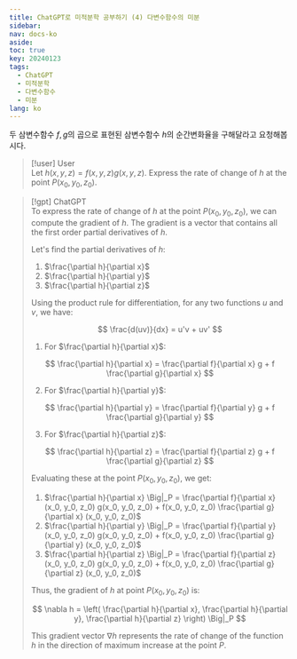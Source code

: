 ```yaml
---  
title: ChatGPT로 미적분학 공부하기 (4) 다변수함수의 미분  
sidebar:   
nav: docs-ko  
aside:   
toc: true  
key: 20240123  
tags:  
  - ChatGPT  
  - 미적분학  
  - 다변수함수  
  - 미분  
lang: ko  
---  
```

  
두 삼변수함수 $f, g$의 곱으로 표현된 삼변수함수 $h$의 순간변화율을 구해달라고 요청해봅시다.  
>[!user] User  
> Let $h(x, y, z)=f(x, y, z) g(x, y, z)$. Express the rate of change of $h$ at the point $P(x_0, y_0, z_0)$.  
  
>[!gpt] ChatGPT   
> To express the rate of change of $h$ at the point $P(x_0, y_0, z_0)$, we can compute the gradient of $h$. The gradient is a vector that contains all the first order partial derivatives of $h$.  
>   
> Let's find the partial derivatives of $h$:  
>   
> 1. $\frac{\partial h}{\partial x}$  
> 2. $\frac{\partial h}{\partial y}$  
> 3. $\frac{\partial h}{\partial z}$  
>   
> Using the product rule for differentiation, for any two functions $u$ and $v$, we have:  
>   
> $$ \frac{d(uv)}{dx} = u'v + uv' $$  
>   
> 1. For $\frac{\partial h}{\partial x}$:  
>   
> $$ \frac{\partial h}{\partial x} = \frac{\partial f}{\partial x} g + f \frac{\partial g}{\partial x} $$  
>   
> 2. For $\frac{\partial h}{\partial y}$:  
>   
> $$ \frac{\partial h}{\partial y} = \frac{\partial f}{\partial y} g + f \frac{\partial g}{\partial y} $$  
>   
> 3. For $\frac{\partial h}{\partial z}$:  
>   
> $$ \frac{\partial h}{\partial z} = \frac{\partial f}{\partial z} g + f \frac{\partial g}{\partial z} $$  
>   
> Evaluating these at the point $P(x_0, y_0, z_0)$, we get:  
>   
> 1. $\frac{\partial h}{\partial x} \Big|_P = \frac{\partial f}{\partial x} (x_0, y_0, z_0) g(x_0, y_0, z_0) + f(x_0, y_0, z_0) \frac{\partial g}{\partial x} (x_0, y_0, z_0)$  
> 2. $\frac{\partial h}{\partial y} \Big|_P = \frac{\partial f}{\partial y} (x_0, y_0, z_0) g(x_0, y_0, z_0) + f(x_0, y_0, z_0) \frac{\partial g}{\partial y} (x_0, y_0, z_0)$  
> 3. $\frac{\partial h}{\partial z} \Big|_P = \frac{\partial f}{\partial z} (x_0, y_0, z_0) g(x_0, y_0, z_0) + f(x_0, y_0, z_0) \frac{\partial g}{\partial z} (x_0, y_0, z_0)$  
>   
> Thus, the gradient of $h$ at point $P(x_0, y_0, z_0)$ is:  
>   
> $$ \nabla h = \left( \frac{\partial h}{\partial x}, \frac{\partial h}{\partial y}, \frac{\partial h}{\partial z} \right) \Big|_P $$  
>   
> This gradient vector $\nabla h$ represents the rate of change of the function $h$ in the direction of maximum increase at the point $P$.  
